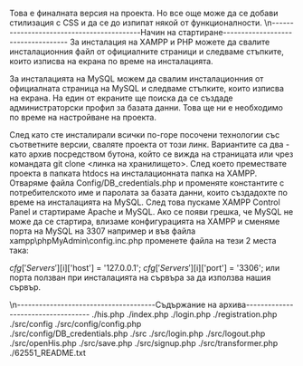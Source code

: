 Това е финалната версия на проекта. Но все още може да се добави стилизация с CSS
и да се до изпипат някой от функционалности.
\n------------------------------------------Начин на стартиране-----------------------------------
За инсталация на XAMPP и PHP можете да свалите инсталационния файл от официалните страници и следваме стъпките,
които изписва на екрана по време на инсталацията.

За инсталацията на MySQL можем да свалим инсталационния от официалната страница на MySQL и следваме стъпките,
които изписва на екрана. На един от екраните ще поиска да се създаде администраторски профил за базата данни.
Това ще ни е необходимо по време на настройване на проекта.

След като сте инсталирали всички по-горе посочени технологии със съответните версии, сваляте проекта от този линк.
Вариантите са два - като архив посредством бутона, който се вижда на страницата или чрез командата 
git clone <линка на хранилището>. След което премествате проекта в папката htdocs на инсталационната папка на XAMPP.
Отваряме файла Config/DB_credentials.php и променяте константите с потребителското име и паролата за базата данни,
които създадохте по време на инсталацията на MySQL. След това пускаме XAMPP Control Panel и стартираме Apache и MySQL.
Ако се появи грешка, че MySQL не може да се стартира, влизаме конфигурацията на XAMPP и сменяме порта на MySQL
на 3307 например и във файла xampp\phpMyAdmin\config.inc.php променете файла на тези 2 места така:

$cfg['Servers'][$i]['host'] = '127.0.0.1';
$cfg['Servers'][$i]['port'] = '3306'; или порта ползван при инсталацията на сървъра
за да използва нашия сървър.


\n--------------------------------------Съдържание на архива-----------------------------------
./his.php 
./index.php
./login.php
./registration.php
./src/config
./src/config/config.php        
./src/config/DB_credentials.php
./src
./src/login.php
./src/logout.php
./src/openHis.php
./src/save.php
./src/signup.php
./src/transformer.php
./62551_README.txt
